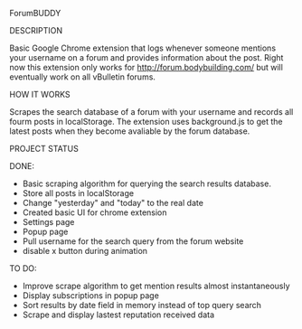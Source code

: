 ForumBUDDY

DESCRIPTION

Basic Google Chrome extension that logs whenever someone mentions your username on a forum and provides information
about the post. Right now this extension only works for http://forum.bodybuilding.com/ but will eventually
work on all vBulletin forums.

HOW IT WORKS

Scrapes the search database of a forum with your username and records all fourm posts in localStorage. The extension
uses background.js to get the latest posts when they become avaliable by the forum database.



PROJECT STATUS

DONE:
- Basic scraping algorithm for querying the search results database.
- Store all posts in localStorage
- Change "yesterday" and "today" to the real date
- Created basic UI for chrome extension
- Settings page
- Popup page
- Pull username for the search query from the forum website
- disable x button during animation

TO DO:
- Improve scrape algorithm to get mention results almost instantaneously
- Display subscriptions in popup page
- Sort results by date field in memory instead of top query search
- Scrape and display lastest reputation received data
